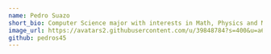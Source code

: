 ```yaml
---
name: Pedro Suazo
short_bio: Computer Science major with interests in Math, Physics and Music. If you're new to CS Club, feel free to come up to me and say hello!
image_url: https://avatars2.githubusercontent.com/u/39848784?s=400&u=a68dc4098bb38c1d5cbd3b4d02d836aedb581c93&v=4
github: pedros45
---
```

